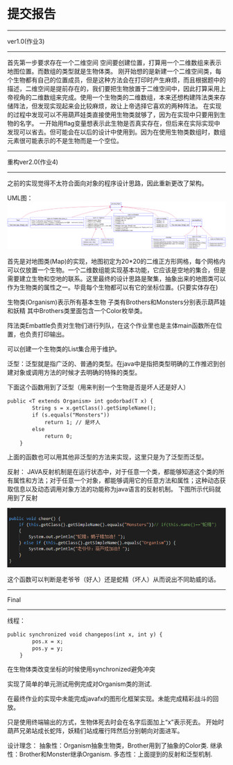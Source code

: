 # 提交报告
***
ver1.0(作业3)
***
首先第一步要求存在一个二维空间
空间要创建位置，打算用一个二维数组来表示地图位置。而数组的类型就是生物体类。
刚开始想的是新建一个二维空间类，每个生物都有自己的位置成员，但是这种方法会在打印时产生麻烦，而且根据题中的描述，二维空间是提前存在的，我们要把生物放置于二维空间中，因此打算采用上帝视角的二维数组来完成。使用一个生物类的二维数组，本来还想构建阵法类来存储阵法，但发现实现起来会比较麻烦，故让上帝选择它喜欢的两种阵法。
在实现的过程中发现可以不用葫芦娃类直接使用生物类就够了，因为在实现中只要用到生物的名字。
一开始用flag变量想表示此生物是否真实存在，但后来在实际实现中发现可以省去。但可能会在以后的设计中使用到。因为在使用生物类数组时，数组元素很可能表示的不是生物而是一个空位。

***
重构ver2.0(作业4)
***
之前的实现觉得不太符合面向对象的程序设计思路，因此重新更改了架构。

UML图：
![](https://github.com/ss881/picture/blob/master/type1_uml.png)

首先是对地图类(Map)的实现，地图初定为20*20的二维正方形网格，每个网格内可以仅放置一个生物。一个二维数组能实现基本功能，它应该是空地的集合，但是需要建立生物和空地的联系。这里最终的设计思路是聚集，抽象出来的地图类可以作为生物类的属性之一。毕竟每个生物都可以有它的坐标位置。(只要实体存在)

生物类(Organism)表示所有基本生物
子类有Brothers和Monsters分别表示葫芦娃和妖精
其中Brothers类里面包含一个Color枚举类。

阵法类Embattle负责对生物们进行列队，在这个作业里也是主体main函数所在位置，也负责打印输出。

可以创建一个生物类的List集合用于维护。

泛型：泛型就是指广泛的、普通的类型。在java中是指把类型明确的工作推迟到创建对象或调用方法的时候才去明确的特殊的类型。

下面这个函数用到了泛型（用来判别一个生物是否是坏人还是好人）
```
public <T extends Organism> int godorbad(T x) {
        String s = x.getClass().getSimpleName();
        if (s.equals("Monsters"))
            return 1; // 是坏人
        else
            return 0;
    }
```
上面的函数也可以用其他非泛型的方法来实现，这里只是为了泛型而泛型。

反射：
JAVA反射机制是在运行状态中，对于任意一个类，都能够知道这个类的所有属性和方法；对于任意一个对象，都能够调用它的任意方法和属性；这种动态获取信息以及动态调用对象方法的功能称为java语言的反射机制。
下图所示代码就用到了反射

![](https://github.com/ss881/picture/blob/master/Organism_cheer.png?)

这个函数可以判断是老爷爷（好人）还是蛇精（坏人）从而说出不同助威的话。

***
Final
***

线程：
```
public synchronized void changepos(int x, int y) {
        pos.x = x;
        pos.y = y;
    }
```
在生物体类改变坐标的时候使用synchronized避免冲突

实现了简单的单元测试用例完成对Organism类的测试.

在最终作业的实现中未能完成javafx的图形化框架实现。未能完成精彩战斗的回放。

只是使用终端输出的方式，生物体死去时会在名字后面加上“x”表示死去。
开始时葫芦兄弟站成长蛇阵，妖精们站成雁行阵然后分别朝向对面进军。

设计理念：
抽象性：Organism抽象生物类，Brother用到了抽象的Color类.
继承性：Brother和Monster继承Organism.
多态性：上面提到的反射和泛型机制.